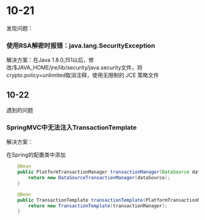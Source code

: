 

# 10-21

发现问题：

### 使用RSA解密时报错：java.lang.SecurityException

解决方案：在Java 1.8.0_151以后，修改/$JAVA_HOME/jre/lib/security/java.security文件，将crypto.policy=unlimited取消注释，使用无限制的 JCE 策略文件

## 10-22

遇到的问题

### SpringMVC中无法注入TransactionTemplate

解决方案：

在Spring的配置类中添加

~~~java
    @Bean
    public PlatformTransactionManager transactionManager(DataSource dataSource) {
        return new DataSourceTransactionManager(dataSource);
    }

    @Bean
    public TransactionTemplate transactionTemplate(PlatformTransactionManager transactionManager) {
        return new TransactionTemplate(transactionManager);
    }
~~~

